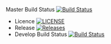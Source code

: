 Master Build Status [![Build Status](https://travis-ci.com/Saaaaaaaaaaaam/SEM-Rerun.svg?branch=master)](https://travis-ci.com/Saaaaaaaaaaaam/SEM-Rerun)
- Licence [![LICENSE](https://img.shields.io/github/license/Saaaaaaaaaaaam/SEM-Rerun.svg?style=flat-square)](https://github.com/Saaaaaaaaaaaam/SEM-Rerun/blob/master/LICENSE)
- Release [![Releases](https://img.shields.io/github/release/Saaaaaaaaaaaam/SEM-Rerun/all.svg?style=flat-square)](https://github.com/Saaaaaaaaaaaam/SEM-Rerun/releases)
- Develop Build Status [![Build Status](https://travis-ci.org/Saaaaaaaaaaaam/SEM-Rerun.svg?branch=develop)](https://travis-ci.org/Saaaaaaaaaaaam/SEM-Rerun)